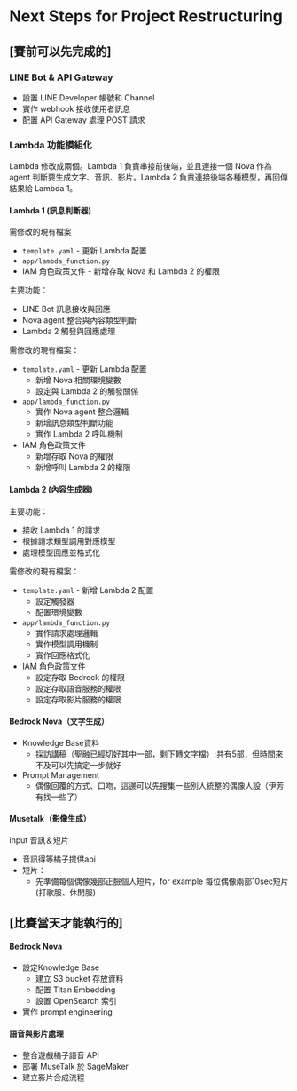 # Next Steps for Project Restructuring

## [賽前可以先完成的]

### LINE Bot & API Gateway
- 設置 LINE Developer 帳號和 Channel
- 實作 webhook 接收使用者訊息
- 配置 API Gateway 處理 POST 請求

### Lambda 功能模組化

Lambda 修改成兩個。Lambda 1 負責串接前後端，並且連接一個 Nova 作為 agent 判斷要生成文字、音訊、影片。Lambda 2 負責連接後端各種模型，再回傳結果給 Lambda 1。

#### Lambda 1 (訊息判斷器)
需修改的現有檔案
- `template.yaml` - 更新 Lambda 配置
- `app/lambda_function.py`
- IAM 角色政策文件 - 新增存取 Nova 和 Lambda 2 的權限

主要功能：
- LINE Bot 訊息接收與回應
- Nova agent 整合與內容類型判斷
- Lambda 2 觸發與回應處理

需修改的現有檔案：
- `template.yaml` - 更新 Lambda 配置
  - 新增 Nova 相關環境變數
  - 設定與 Lambda 2 的觸發關係
- `app/lambda_function.py`
  - 實作 Nova agent 整合邏輯
  - 新增訊息類型判斷功能
  - 實作 Lambda 2 呼叫機制
- IAM 角色政策文件
  - 新增存取 Nova 的權限
  - 新增呼叫 Lambda 2 的權限


#### Lambda 2 (內容生成器)
主要功能：
- 接收 Lambda 1 的請求
- 根據請求類型調用對應模型
- 處理模型回應並格式化

需修改的現有檔案：
- `template.yaml` - 新增 Lambda 2 配置
  - 設定觸發器
  - 配置環境變數
- `app/lambda_function.py`
  - 實作請求處理邏輯
  - 實作模型調用機制
  - 實作回應格式化
- IAM 角色政策文件
  - 設定存取 Bedrock 的權限
  - 設定存取語音服務的權限
  - 設定存取影片服務的權限

#### Bedrock Nova（文字生成）
- Knowledge Base資料
  - 採訪講稿（聖融已經切好其中一部，剩下轉文字檔）:共有5部，但時間來不及可以先搞定一步就好 
- Prompt Management
  - 偶像回覆的方式、口吻，這邊可以先搜集一些別人統整的偶像人設（伊芳有找一些了）

#### Musetalk（影像生成）
input 音訊＆短片
- 音訊得等橘子提供api
- 短片：
  - 先準備每個偶像幾部正臉個人短片，for example 每位偶像兩部10sec短片(打歌服、休閒服)



## [比賽當天才能執行的]
#### Bedrock Nova
- 設定Knowledge Base
  - 建立 S3 bucket 存放資料
  - 配置 Titan Embedding
  - 設置 OpenSearch 索引
- 實作 prompt engineering

#### 語音與影片處理
- 整合遊戲橘子語音 API
- 部署 MuseTalk 於 SageMaker
- 建立影片合成流程
